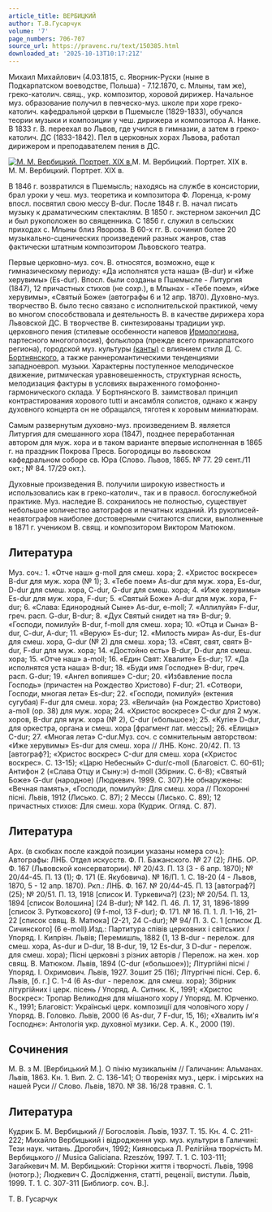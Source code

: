 ```yaml
---
article_title: ВЕРБИЦКИЙ
author: Т.В.Гусарчук
volume: '7'
page_numbers: 706-707
source_url: https://pravenc.ru/text/150385.html
downloaded_at: '2025-10-13T10:17:21Z'
---
```


Михаил Михайлович (4.03.1815, с. Яворник-Руски (ныне в Подкарпатском воеводстве, Польша) - 7.12.1870, с. Млыны, там же), греко-католич. свящ., укр. композитор, хоровой дирижер. Начальное муз. образование получил в певческо-муз. школе при хоре греко-католич. кафедральной церкви в Пшемысле (1829-1833), обучался теории музыки и композиции у чеш. дирижера и композитора А. Нанке. В 1833 г. В. переехал во Львов, где учился в гимназии, а затем в греко-католич. ДС (1833-1842). Пел в церковных хорах Львова, работал дирижером и преподавателем пения в ДС.

[![М. М. Вербицкий. Портрет. XIX в.](https://pravenc.ru/data/311/458/1234/1i200.jpg "Кликните для увеличения картинки")](https://pravenc.ru/data/311/458/1234/1i400.jpg)М. М. Вербицкий. Портрет. XIX в.  
М. М. Вербицкий. Портрет. XIX в.

В 1846 г. возвратился в Пшемысль; находясь на службе в консистории, брал уроки у чеш. муз. теоретика и композитора Ф. Лоренца, к-рому впосл. посвятил свою мессу B-dur. После 1848 г. В. начал писать музыку к драматическим спектаклям. В 1850 г. экстерном закончил ДС и был рукоположен во священника. С 1856 г. служил в сельских приходах с. Млыны близ Яворова. В 60-х гг. В. сочинил более 20 музыкально-сценических произведений разных жанров, став фактически штатным композитором Львовского театра.

Первые церковно-муз. соч. В. относятся, возможно, еще к гимназическому периоду: «Да исполнятся уста наша» (B-dur) и «Иже херувимы» (Es-dur). Впосл. были созданы в Пшемысле - Литургия (1847), 12 причастных стихов (не сохр.), в Млынах - «Тебе поем», «Иже херувимы», «Святый Боже» (автографы 6 и 12 апр. 1870). Духовно-муз. творчество В. было тесно связано с исполнительской практикой, чему во многом способствовала и деятельность В. в качестве дирижера хора Львовской ДС. В творчестве В. синтезированы традиции укр. церковного пения (стилевые особенности напевов [Ирмологиона](https://pravenc.ru/text/Ирмологиона.html), партесного многоголосия), фольклора (прежде всего прикарпатского региона), городской муз. культуры [(канты)](https://pravenc.ru/text/(канты).html) с влиянием стиля Д. С. [Бортнянского](https://pravenc.ru/text/Бортнянский.html), а также раннеромантическими тенденциями западноевроп. музыки. Характерны поступенное мелодическое движение, ритмическая уравновешенность, структурная ясность, мелодизация фактуры в условиях выраженного гомофонно-гармонического склада. У Бортнянского В. заимствовал принцип контрастирования хорового tutti и ансамбля солистов, однако к жанру духовного концерта он не обращался, тяготея к хоровым миниатюрам.

Самым развернутым духовно-муз. произведением В. является Литургия для смешанного хора (1847), позднее переработанная автором для муж. хора и в таком варианте впервые исполненная в 1865 г. на праздник Покрова Пресв. Богородицы во львовском кафедральном соборе св. Юра (Слово. Львов, 1865. № 77. 29 сент./11 окт.; № 84. 17/29 окт.).

Духовные произведения В. получили широкую известность и использовались как в греко-католич., так и в правосл. богослужебной практике. Муз. наследие В. сохранилось не полностью, существует небольшое количество автографов и печатных изданий. Из рукописей-неавтографов наиболее достоверными считаются списки, выполненные в 1871 г. учеником В. свящ. и композитором Виктором Матюком.

## Литература

Муз. соч.: 1. «Отче наш» g-moll для смеш. хора; 2. «Христос воскресе» B-dur для муж. хора (№ 1); 3. «Тебе поем» As-dur для муж. хора, Еs-dur, D-dur для смеш. хора, C-dur, G-dur для смеш. хора; 4. «Иже херувимы» Es-dur для муж. хора, F-dur; 5. «Святый Боже» A-dur для муж. хора, F-dur; 6. «Слава: Единородный Сыне» As-dur, e-moll; 7. «Аллилуйя» F-dur, греч. расп. G-dur, В-dur; 8. «Дух Святый снидет на тя» В-dur; 9. «Господи, помилуй» В-dur, f-moll для смеш. хора; 10. «Отца и Сына» В-dur, C-dur, A-dur; 11. «Верую» Еs-dur; 12. «Милость мира» As-dur, Es-dur для смеш. хора, G-dur (№ 2) для смеш. хора; 13. «Свят, свят, свят» В-dur, F-dur для муж. хора; 14. «Достойно есть» В-dur, D-dur для смеш. хора; 15. «Отче наш» а-moll; 16. «Един Свят: Хвалите» Еs-dur; 17. «Да исполнятся уста наша» В-dur; 18. «Буди имя Господне» В-dur, греч. расп. G-dur; 19. «Ангел вопияше» С-dur; 20. «Избавление посла Господь» (причастен на Рождество Христово) F-dur; 21. «Сотвори, Господи, многая лета» Еs-dur; 22. «Господи, помилуй» (ектения сугубая) F-dur для смеш. хора; 23. «Величай» (на Рождество Христово) а-moll (ор. 38) для муж. хора; 24. «Христос воскресе» С-dur для 2 муж. хоров, В-dur для муж. хора (№ 2), С-dur («большое»); 25. «Kyrie» D-dur, для оркестра, органа и смеш. хора [фрагмент лат. мессы]; 26. «Елицы» С-dur; 27. «Многая лета» С-dur.Муз. соч. с сомнительным авторством: «Ижe херувимы» Es-dur для смеш. хора // ЛНБ. Конс. 20/42. П. 13 [автограф?]; «Христос воскрес» С-dur для смеш. хора («Христос воскрес». С. 13-15); «Царю Небесный» С-dur/c-moll (Благовiст. C. 60-61); Антифон 2 («Слава Отцу и Сыну:») d-moll (Збiрник. С. 6-8); «Святый Боже» G-dur (народное) (Людкевич. 1999. С. 307).Не обнаружены: «Вечная память», «Господи, помилуй»: Для смеш. хора // Похороннi пiснi. Львiв, 1912 (Лисько. С. 87); 2 Мессы (Лисько. С. 89); 12 причастных стихов: Для смеш. хора (Кудрик. Огляд. С. 87).

## Литература

Арх. (в скобках после каждой позиции указаны номера соч.): Автографы: ЛНБ. Отдел искусств. Ф. П. Бажанского. № 27 (2); ЛНБ. ОР. Ф. 167 (Львовской консерватории). № 20/43. П. 13 (3 - 6 апр. 1870); № 20/44-45. П. 13 (1); Ф. 171 (Е. Якубовича). № 16/П. 1. С. 18-20 (4 - Львов, 1870, 5 - 12 апр. 1870). Ркп.: ЛНБ. Ф. 167. № 20/44-45. П. 13 [автограф?] (25); № 20/51. П. 13, 1918 [список И. Туркевича?] (23); № 20/54. П. 13, 1894 [список Волошина] (24 B-dur); № 142. П. 46. Л. 17, 31, 1896-1899 [список З. Рутковского] (9 f-mol, 13 F-dur); Ф. 171. № 16. П. 1. Л. 1-16, 21-22 [список свящ. В. Матюка] (2-21, 24 C-dur); № 94/ П. 3. С. 1 [список Д. Сичинского] (6 e-moll).Изд.: Партитура спiвiв церковних i свiтських / Упоряд. I. Кипрiян. Львiв; Перемишль, 1882 (1, 13 B-dur - перелож. для смеш. хора, As-dur и D-dur, 18 B-dur, 19, 12 Es-dur, 3 D-dur - перелож. для смеш. хора); Пiснi церковнi з рiзних авторiв / Перелож. на жен. хор свящ. В. Матюком. Львiв, 1894 (С-dur («большое»)); Лiтургiйнi пiснi / Упоряд. I. Охримович. Львiв, 1927. Зошит 25 (16); Лiтургiчнi пiснi. Сер. 6. Львiв, [б. г.] С. 1-4 (6 As-dur - перелож. для смеш. хора); Збiрник лiтургiйних i церк. пiсень / Упоряд. А. Ситник. К., 1991; «Христос Воскрес»: Тропар Великодня для мiшаного хору / Упоряд. М. Юрченко. К., 1991; Благовiст: Украïнськi церк. композицiï для чоловiчого хору / Упоряд. В. Головко. Львiв, 2000 (6 As-dur, 7 F-dur, 15, 16); «Хвалить iм'я Господнє»: Антологiя укр. духовноï музики. Сер. А. К., 2000 (19).

## Сочинения

М. В. з М. [Вербицький М.]. О пiнiю музикальнiм // Галичанин: Альманах. Львiв, 1863. Кн. 1. Вип. 2. С. 136-141; О творенiях муз., церк. i мiрських на нашей Руси // Слово. Львiв, 1870. № 38. 16/28 травня. С. 1.

## Литература

Кудрик Б. М. Вербицький // Богословiя. Львiв, 1937. T. 15. Кн. 4. C. 211-222; Михайло Вербицький i вiдродження укр. муз. культури в Галичинi: Тези наук. читань. Дрогобич, 1992; Кияновська Л. Релiгiйна творчiсть М. Вербицького // Musica Galiciana. Rzeszów, 1997. T. 1. С. 103-111; Загайкевич М. М. Вербицький: Сторiнки життя i творчостi. Львiв, 1998 (нотогр.); Людкевич С. Дослiдження, статтi, рецензiï, виступи. Львiв, 1999. Т. 1. С. 307-311 [Библиогр. соч. В.].

Т. В. Гусарчук
